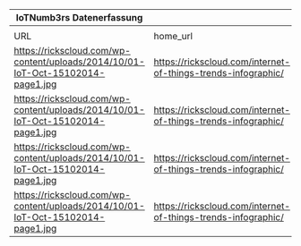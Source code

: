 |IoTNumb3rs Datenerfassung|||||||||||
| ---- | ---- | ---- | ---- | ---- | ---- | ---- | ---- | ---- | ---- | ---- |
||||||||||||
|URL|home_url|filename|device_class|device_count|market_class|market_volume|prognosis_year|publication_year|authorship_class|Dropbox folder|
|https://rickscloud.com/wp-content/uploads/2014/10/01-IoT-Oct-15102014-page1.jpg|https://rickscloud.com/internet-of-things-trends-infographic/|file2_01-IoT-Oct-15102014-page1.jpg|generic IoT|2E+11|||2020|2014|Blogger|MariaMarg/20181122-1500|
|https://rickscloud.com/wp-content/uploads/2014/10/01-IoT-Oct-15102014-page1.jpg|https://rickscloud.com/internet-of-things-trends-infographic/|file2_01-IoT-Oct-15102014-page1.jpg|||revenue|4.8E+12|2012|2014|Blogger|MariaMarg/20181122-1500|
|https://rickscloud.com/wp-content/uploads/2014/10/01-IoT-Oct-15102014-page1.jpg|https://rickscloud.com/internet-of-things-trends-infographic/|file2_01-IoT-Oct-15102014-page1.jpg|||revenue|8.9E+12|2020|2014|Blogger|MariaMarg/20181122-1500|
|https://rickscloud.com/wp-content/uploads/2014/10/01-IoT-Oct-15102014-page1.jpg|https://rickscloud.com/internet-of-things-trends-infographic/|file2_01-IoT-Oct-15102014-page1.jpg|||profit|1.44E+13|2013 - 2022|2014|Blogger|MariaMarg/20181122-1500|
